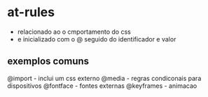 # at-rules

* relacionado ao o cmportamento do css
* e inicializado com o @ seguido do identificador e valor

## exemplos comuns

@import - inclui um css externo
@media - regras condiconais para dispositivos
@fontface - fontes externas
@keyframes - animacao